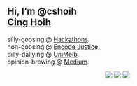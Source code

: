 ## Hi, I’m @cshoih <div class="badge-base LI-profile-badge" data-locale="en_US" data-size="medium" data-theme="dark" data-type="VERTICAL" data-vanity="cinghoih" data-version="v1"><a class="badge-base__link LI-simple-link" href="https://au.linkedin.com/in/cinghoih?trk=profile-badge">Cing Hoih</a></div>

silly-goosing @ [Hackathons](https://devpost.com/cshoih). <br />
non-goosing @ [Encode Justice](https://encodejustice.org/). <br />
dilly-dallying @ [UniMelb](https://www.reddit.com/r/unimelb/comments/4d8y9f/best_toilets_on_campus/).  <br />
opinion-brewing @ [Medium](https://medium.com/@cshoih).


<p align="middle">
  <img src="https://img.shields.io/github/commit-activity/m/cshoih/cshoih?color=%23F8DEF4&style=for-the-badge"/>
  <img src="https://img.shields.io/github/followers/cshoih?color=%23F8DEF4&style=for-the-badge"/> 
  <img src="https://img.shields.io/github/watchers/cshoih/cshoih?color=%23F8DEF4&style=for-the-badge"/>
</p>

<!---
cshoih/cshoih is a ✨ special ✨ repository because its `README.md` (this file) appears on your GitHub profile.
You can click the Preview link to take a look at your changes.
--->
